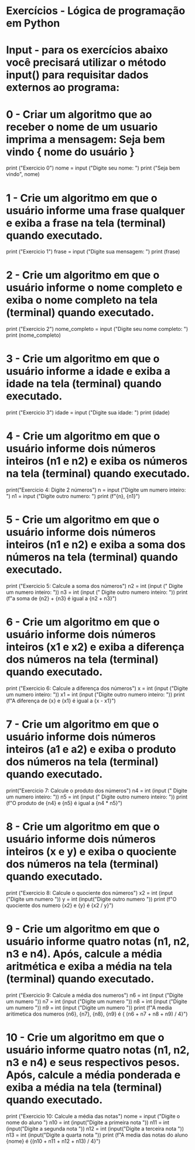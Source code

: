 # Exercícios - Lógica de programação em Python

# Input - para os exercícios abaixo você precisará utilizar o método input() para requisitar dados externos ao programa:

#  0 - Criar um algoritmo que ao receber o nome de um usuario imprima a mensagem: Seja bem vindo { nome do usuário }
print ("Exercicio 0")
nome = input ("Digite seu nome: ")
print ("Seja bem vindo", nome)

# 1  - Crie um algoritmo em que o usuário informe uma frase qualquer e exiba a frase na tela (terminal) quando executado.
print ("Exercicio 1")
frase = input ("Digite sua mensagem: ")
print (frase)
# 2  - Crie um algoritmo em que o usuário informe o nome completo e exiba o nome completo na tela (terminal) quando executado.
print ("Exercicio 2")
nome_completo = input ("Digite seu nome completo: ")
print (nome_completo)

# 3  - Crie um algoritmo em que o usuário informe a idade e exiba a idade na tela (terminal) quando executado.
print ("Exercicio 3")
idade = input ("Digite sua idade: ") 
print (idade)

# 4  - Crie um algoritmo em que o usuário informe dois números inteiros (n1 e n2) e exiba os números na tela (terminal) quando executado.
print("Exercicio 4: Digite 2 números")
n = input ("Digite um numero inteiro: ")
n1 = input ("Digite outro numero: ")
print (f"{n}, {n1}")

# 5  - Crie um algoritmo em que o usuário informe dois números inteiros (n1 e n2) e exiba a soma dos números na tela (terminal) quando executado.
print ("Exercicio 5: Calcule a soma dos números")
n2 = int (input (" Digite um numero inteiro: "))
n3 = int (input (" Digite outro numero inteiro: "))
print (f"a soma de {n2} + {n3} é igual a {n2 + n3}")

# 6  - Crie um algoritmo em que o usuário informe dois números inteiros (x1 e x2) e exiba a diferença dos números na tela (terminal) quando executado.
print ("Exercicio 6: Calcule a diferença dos números")
x = int (input ("Digite um numero inteiro: "))
x1 = int (input ("Digite outro numero inteiro: "))
print (f"A diferença de {x} e {x1} é igual a {x - x1}")

# 7  - Crie um algoritmo em que o usuário informe dois números inteiros (a1 e a2) e exiba o produto dos números na tela (terminal) quando executado.
print("Exercicio 7: Calcule o produto dos números")
n4 = int (input (" Digite um numero inteiro: "))
n5 = int (input (" Digite outro numero inteiro: "))
print (f"O produto de {n4} e {n5} é igual a {n4 * n5}")

# 8  - Crie um algoritmo em que o usuário informe dois números inteiros (x e y) e exiba o quociente dos números na tela (terminal) quando executado.
print ("Exercicio 8: Calcule o quociente dos números")
x2 = int (input ("Digite um numero "))
y = int (input("Digite outro numero "))
print (f"O quociente dos numero {x2} e {y} é {x2 / y}")
# 9  - Crie um algoritmo em que o usuário informe quatro notas (n1, n2, n3 e n4). Após, calcule a média aritmética e exiba a média na tela (terminal) quando executado.
print ("Exercicio 9: Calcule a média dos numeros")
n6 = int (input ("Digite um numero "))
n7 = int (input ("Digite um numero "))
n8 = int (input ("Digite um numero "))
n9 = int (input ("Digite um numero "))
print (f"A media aritimetica dos numeros {n6}, {n7}, {n8}, {n9} é { (n6 + n7 + n8 + n9) / 4}")
# 10 - Crie um algoritmo em que o usuário informe quatro notas (n1, n2, n3 e n4) e seus respectivos pesos. Após, calcule a média ponderada e exiba a média na tela (terminal) quando executado.
print ("Exercicio 10: Calcule a média das notas")
nome = input ("Digite o nome do aluno ")
n10 = int (input("Digite a primeira nota "))
n11 = int (input("Digite a segunda nota "))
n12 = int (input("Digite a terceira nota "))
n13 = int (input("Digite a quarta nota "))
print (f"A media das notas do aluno {nome} é {(n10 + n11 + n12 + n13) / 4}")
